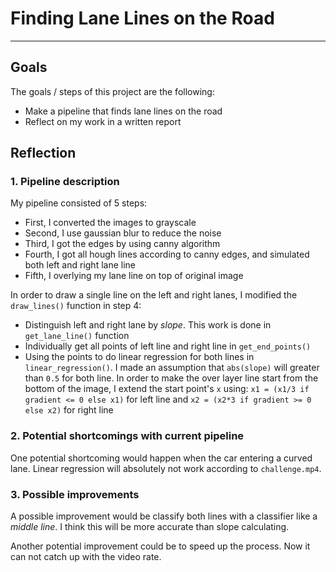 # Finding Lane Lines on the Road

---

## Goals

The goals / steps of this project are the following:
* Make a pipeline that finds lane lines on the road
* Reflect on my work in a written report

## Reflection

### 1. Pipeline description

My pipeline consisted of 5 steps:

- First, I converted the images to grayscale
- Second, I use gaussian blur to reduce the noise
- Third, I got the edges by using canny algorithm
- Fourth, I got all hough lines according to canny edges, and simulated both left and right lane line
- Fifth, I overlying my lane line on top of original image

In order to draw a single line on the left and right lanes, I modified the `draw_lines()` function in step 4:

- Distinguish left and right lane by *slope*. This work is done in `get_lane_line()` function
- Individually get all points of left line and right line in `get_end_points()`
- Using the points to do linear regression for both lines in `linear_regression()`. I made an assumption that `abs(slope)` will greater than `0.5` for both line. In order to make the over layer line start from the bottom of the image, I extend the start point's `x` using: `x1 = (x1/3 if gradient <= 0 else x1)` for left line and `x2 = (x2*3 if gradient >= 0 else x2)` for right line

### 2. Potential shortcomings with current pipeline

One potential shortcoming would happen when the car entering a curved lane. Linear regression will absolutely not work according to `challenge.mp4`.

### 3. Possible improvements

A possible improvement would be classify both lines with a classifier like a *middle line*. I think this will be more accurate than slope calculating.

Another potential improvement could be to speed up the process. Now it can not catch up with the video rate. 
